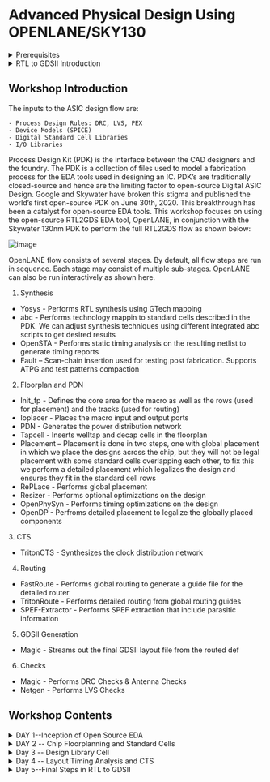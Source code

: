 # Advanced Physical Design Using OPENLANE/SKY130
<details>
  <summary>Prerequisites</summary>
  
 1. Ubuntu OS-based System
  
 2. 25GB+ Disk Space
      
 Please refer to: https://github.com/nickson-jose/openlane_build_script for installation steps
</details>
<details>
<summary>RTL to GDSII Introduction</summary>

From conception to product, the ASIC design flow is an iterative process that is not static for every design. The details of the flow may change depending on ECO’s, IP requirements, DFT insertion, and SDC constraints, however the base concepts still remain. The flow can be broken down into 11 steps:

  1. Architectural Design – A system engineer will provide the VLSI engineer with specifications for the system that are determined through physical constraints. The VLSI engineer will be required to design a circuit that meets these constraints at a microarchitecture modeling level.

  2. RTL Design/Behavioral Modeling – RTL design and behavioral modeling are performed with a hardware description language (HDL). EDA tools will use the HDL to perform mapping of higher-level components to the transistor level needed for physical implementation. HDL modeling is normally performed using either Verilog or VHDL. One of two design methods may be employed while creating the HDL of a microarchitecture:

      a. 	RTL Design – Stands for Register Transfer Level. It provides an abstraction of the digital   circuit using:
      
      <ul>
        <li>i. 	Combinational logic</li>
        <li>ii. 	Registers</li>
        <li>iii. 	Modules (IP’s or Soft Macros)</li>
      </ul>

      b. 	Behavioral Modeling – Allows the microarchitecture modeling to be performed with behavior-based modeling in HDL. This method bridges the gap between C and HDL allowing HDL design to be performed

  3. RTL Verification - Behavioral verification of design

  4. DFT Insertion - Design-for-Test Circuit Insertion

  5. Logic Synthesis – Logic synthesis uses the RTL netlist to perform HDL technology mapping. The synthesis process is normally performed in two major steps:

  <ul>
      <li> GTECH Mapping – Consists of mapping the HDL netlist to generic gates what are used to perform logical optimization based on AIGERs and other topologies created from the generic mapped netlist.</li>
      <li>Technology Mapping – Consists of mapping the post-optimized GTECH netlist to standard cells described in the PDK</li>
  </ul>
        
Standard Cells – Standard cells are fixed height and a multiple of unit size width. This width is an integer multiple of the SITE size or the PR boundary. Each standard cell comes with SPICE, HDL, liberty, layout (detailed and abstract) files used by different tools at different stages in the RTL2GDS flow.

![image](https://github.com/spurthimalode/pes_pd/assets/142222859/b05c294d-8d4f-494f-82de-6920ea38406a)

  6. Post-Synthesis STA Analysis: Performs setup analysis on different path groups.

  7. Floorplanning – Goal is to plan the silicon area and create a robust power distribution network (PDN) to power each of the individual components of the synthesized netlist. In addition, macro placement and blockages must be defined before placement occurs to ensure a legalized GDS file. In power planning we create the ring which is connected to the pads which brings power around the edges of the chip. We also include power straps to bring power to the middle of the chip using higher metal layers which reduces IR drop and electro-migration problem.

![image](https://github.com/spurthimalode/pes_pd/assets/142222859/41a74be6-ecdd-4ce0-9477-374b814943cf)

  8. Placement – Place the standard cells on the floorplane rows, aligned with sites defined in the technology lef file. Placement is done in two steps: Global and Detailed. In Global placement tries to find optimal position for all cells but they may be overlapping and not aligned to rows, detailed placement takes the global placement and legalizes all of the placements trying to adhere to what the global placement wants.
     
![image](https://github.com/spurthimalode/pes_pd/assets/142222859/378b1e43-c38b-4448-bdc3-533d79e0bc6d)

  9. CTS – Clock tree synteshsis is used to create the clock distribution network that is used to deliver the clock to all sequential elements. The main goal is to create a network with minimal skew across the chip. H-trees are a common network topology that is used to achieve this goal.

![image](https://github.com/spurthimalode/pes_pd/assets/142222859/a2195a7b-9752-41b3-8953-9c5a1e9cc33d)

  10.  Routing – Implements the interconnect system between standard cells using the remaining available metal layers after CTS and PDN generation. The routing is performed on routing grids to ensure minimal DRC errors.
    
The Skywater 130nm PDK uses 6 metal layers to perform CTS, PDN generation, and interconnect routing.

![image](https://github.com/spurthimalode/pes_pd/assets/142222859/90bbf2c1-c13e-4af4-b252-c2af2d9e06a1)

Shown below is an example of a base RTL to GDS flow in ASIC design:

![image](https://github.com/spurthimalode/pes_pd/assets/142222859/1de4339c-7d98-41ff-812b-b7531bf73d64)

</details>

<!-- Workshop Introduction -->
## Workshop Introduction

The inputs to the ASIC design flow are:

    - Process Design Rules: DRC, LVS, PEX
    - Device Models (SPICE)
    - Digital Standard Cell Libraries
    - I/O Libraries

Process Design Kit (PDK) is the interface between the CAD designers and the foundry. The PDK is a collection of files used to model a fabrication process for the EDA tools used in designing an IC. PDK’s are traditionally closed-source and hence are the limiting factor to open-source Digital ASIC Design. Google and Skywater have broken this stigma and published the world’s first open-source PDK on June 30th, 2020. This breakthrough has been a catalyst for open-source EDA tools. This workshop focuses on using the open-source RTL2GDS EDA tool, OpenLANE, in conjunction with the Skywater 130nm PDK to perform the full RTL2GDS flow as shown below:

![image](https://github.com/spurthimalode/pes_pd/assets/142222859/b6505bf2-e179-4d8c-b076-a08ca84a3cb7)

OpenLANE flow consists of several stages. By default, all flow steps are run in sequence. Each stage may consist of multiple sub-stages. OpenLANE can also be run interactively as shown here.

  1. Synthesis

  <ul>
      <li>Yosys - Performs RTL synthesis using GTech mapping</li>
      <li>abc - Performs technology mappin to standard cells described in the PDK. We can adjust synthesis techniques using different integrated abc scripts to get desired results</li>
      <li>OpenSTA - Performs static timing analysis on the resulting netlist to generate timing reports</li>
      <li>Fault – Scan-chain insertion used for testing post fabrication. Supports ATPG and test patterns compaction</li>
  </ul>

  2. Floorplan and PDN

  <ul>
      <li>Init_fp - Defines the core area for the macro as well as the rows (used for placement) and the tracks (used for routing)</li>
      <li>Ioplacer - Places the macro input and output ports</li>
      <li>PDN - Generates the power distribution network</li>
      <li>Tapcell - Inserts welltap and decap cells in the floorplan</li>
      <li>Placement – Placement is done in two steps, one with global placement in which we place the designs across the chip, but they will not be legal placement with some standard cells overlapping each other, to fix this we perform a detailed placement which legalizes the design and ensures they fit in the standard cell rows</li>
      <li>RePLace - Performs global placement</li>
      <li>Resizer - Performs optional optimizations on the design</li>
      <li>OpenPhySyn - Performs timing optimizations on the design</li>
      <li>OpenDP - Perfroms detailed placement to legalize the globally placed components</li>
  </ul>
  3. CTS

  <ul>
      <li>TritonCTS - Synthesizes the clock distribution network</li>
  </ul>


4. Routing

  <ul>
      <li>FastRoute - Performs global routing to generate a guide file for the detailed router
      </li>
      <li>TritonRoute - Performs detailed routing from global routing guides</li>
      <li>SPEF-Extractor - Performs SPEF extraction that include parasitic information</li>
  </ul>

5. GDSII Generation

  <ul>
      <li>Magic - Streams out the final GDSII layout file from the routed def</li>
  </ul>

 6. Checks

  <ul>
      <li>Magic - Performs DRC Checks & Antenna Checks</li>
      <li>Netgen - Performs LVS Checks </li>
  </ul>
  
## Workshop Contents
<details>
<summary>DAY 1--Inception of Open Source EDA</summary>
  
## Skywater PDK Files

The Skywater PDK files we are working with are described under $PDK_ROOT. There are three subdirectories needed for the workshop:

![image](https://github.com/spurthimalode/pes_pd/assets/142222859/8fa0d00f-e8d3-403c-9fa7-0aab90889531)

  1. Skywater-pdk – Contains all the foundry provided PDK related files
  2. Open_pdks – Contains scripts that are used to bridge the gap between closed-source and open-source PDK to EDA tool compatibility
  3. Sky130A – The open-source compatible PDK files

## Invoking OpenLane

![image](https://github.com/spurthimalode/pes_pd/assets/142222859/6f1388c3-b14d-4fe3-9e1f-1ae424b9822d)

  - ./flow.tcl is the script which runs the OpenLANE flow
  - OpenLANE can be run interactively or in autonomous mode 
  - To run interactively, use the -interactive option with the ./flow.tcl script 

## Package Importing
Different software dependencies are needed to run OpenLANE. To import these into the OpenLANE tool we need to run:

![image](https://github.com/spurthimalode/pes_pd/assets/142222859/cd491706-c464-467d-bf5c-1bdfc4d9bf1e)


## Design Folder
All designs run within OpenLANE are extracted from the openlane/designs folder:

![image](https://github.com/spurthimalode/pes_pd/assets/142222859/27b928d7-a035-4c42-9334-7379c9fe15d3)


## Design Folder Hierarchy

![image](https://github.com/spurthimalode/pes_pd/assets/142222859/f74dac58-fb93-4c26-a270-be6d664764ef)

Each design hierarchy comes with two distinct components:
  1. Src folder - Contains verilog files and sdc constraint files
  2. Config.tcl files - Design specific configuration switches used by OpenLANE

An example of a configuration file is given:

 ![image](https://github.com/spurthimalode/pes_pd/assets/142222859/cfd77f38-dcae-40a1-b5b1-311d1934e924)


## Prepare Design
Prep is used to make file structure for our design. To set this up do:

![image](https://github.com/spurthimalode/pes_pd/assets/142222859/5687e1a3-fbf0-4979-821d-aee2a12710b5)


After running this look in the openlane/design/picro32a folder and you will see there is a new directory structure created in this folder under the runs folder so to enable OpenLANE flow:

![image](https://github.com/spurthimalode/pes_pd/assets/142222859/af4d2d2f-e789-410c-b9e3-2c75ca1bc395)


## Synthesis

To run synthesis: Use `run_synthesis` command

![image](https://github.com/spurthimalode/pes_pd/assets/142222859/0cc1bc84-0367-42a7-a6a9-9179f89b0b64)

</details>

<details>
<!-- Day 2 Chip Floorplanning and Standard Cells-->
<summary>DAY 2 -- Chip Floorplanning and Standard Cells</summary>

In Floorplanning we typically set the:
  1. 	Die Area
  2. 	Core Area
  3. 	Core Utilization
  4. 	Aspect Ratio
  5. 	Place Macros
  6. 	Power distribution network (Normally done here but done later in OpenLANE)
  7. 	Place input and output pins

### Aspect Ratio and Utilization Factor

Two key descriptions of a floorplan are utilization and aspect ratio. The amount of area of the die core the standard cells are taking up is called utilization. Normally we go for 50-70% utilization to, or utilization factor of 0.5-0.7. Keeping within this range allows for optimization of placement and realizable routing of a system. Aspect ratio can specify the shape of your chip by the height of the core area divided by the width of the core area. An aspect ratio of 1 discribes the chip as a square.

![image](https://github.com/spurthimalode/pes_pd/assets/142222859/829699f8-6843-416c-b692-5985470a7793)

### Preplaced Cells

Preplaced cells, or MACRO’s, are important to enable hierarchical PnR flow. Preplaced cells enable VLSI engineers to granularize a larger design. In floorplanning we define locations and blockages for preplaced cells. Blockages are needed to ensure no standard cells are mapped where the placeplaced cells are located.

### Decoupling Capacitors

Decoupling capacitors are placed local to preplaced cells during Floorplanning. Voltage drops associated with interconnect wires can heavily affect our noise margin or put it into an indeterminate state. Decoupling capacitor is a big capacitor located next to the macros to fix this problem. The capacitor will charge up to the power supply voltage over time and it will work as a charge reservoir when a transition is needed by the circuit instead of the charge coming from the power supply. Therefore it “decouples” the circuit from the main supply. The capacitor acts like the power supply.

### Power Planning

Power planning during the Floorplanning phase is essential to lower noise in digital circuits attributed to voltage droop and ground bounce. Coupling capacitance is formed between interconnect wires and the substrate which needs to be charged or discharged to represent either logic 1 or logic 0. When a transition occurs on a net, charge associated with coupling capacitors may be dumped to ground. If there are not enough ground taps charge will accumulate at the tap and the ground line will act like a large resistor, raising the ground voltage and lowering our noise margin. To bypass this problem a robust PDN with many power strap taps are needed to lower the resistance associated with the PDN.

### Pin Placement

Pin placement is an essential part of floorplanning to minimize buffering and improve power consumption and timing delays. The goal of pin placement is to use the connectivity information of the HDL netlist to determine where along the I/O ring a specific pin should be placed. In many cases, optimal pin placement will be accompanied with less buffering and therefore less power consumption. After pin placement is formed we need to place logical cell blockages along the I/O ring to discriminate between the core area and I/O area.

### Floorplanning with OpenLANE

To run floorplan in OpenLANE: 
```
cd OpenLane
sudo make mount
./flow.tcl -interactive
package require openlane 0.9
prep -design <file_name>
run_synthesis
run_floorplan
```
![image](https://github.com/spurthimalode/pes_pd/assets/142222859/9ccb2e3f-5737-4bc3-b50f-c61c0337b3c5)

config.tcl 
![image](https://github.com/spurthimalode/pes_pd/assets/142222859/d7943468-a392-4a17-9a6a-0f4202efc0c8)

As with all other stages, the floorplanning will be run according to configuration settings in the design specific config.tcl file. The output the the floorplanning phase is a DEF file which describes core area and placement of standard cell SITES:

![image](https://github.com/spurthimalode/pes_pd/assets/142222859/2b65a4eb-4ace-4d1b-8fa1-8b71e97840a0)

![image](https://github.com/spurthimalode/pes_pd/assets/142222859/fac06ff3-bdbe-4f57-80bf-de3083531316)


### Viewing Floorplan in Magic
To view our floorplan in Magic we need to provide three files as input:

  1. Magic technology file (sky130A.tech)
  2. Def file of floorplan
  3. Merged LEF file

```
magic -T /home/vsduser/Desktop/work/tools/openlane_working_dir/pdks/sky130A/libs.tech/magic/sky130A.tech lef read ../../tmp/merged.lef def read picorv32a.floorplan.def &
```
 ![image](https://github.com/spurthimalode/pes_pd/assets/142222859/5624cf46-c267-4474-87bf-1cc1f2f35365)

### Placement

The next step in the Digital ASIC design flow after floorplanning is placement. The synthesized netlist has been mapped to standard cells and floorplanning phase has determined the standard cells rows, enabling placement. OpenLANE does placement in two stages:

  1. Global Placement - Optimized but not legal placement. Optimization works to reduce wirelength by reducing half parameter wirelength
  2. Detailed Placement - Legalizes placement of cells into standard cell rows while adhering to global placement

To do placement in OpenLANE:
```
cd OpenLane
sudo make mount
./flow.tcl -interactive
package require openlane 0.9
prep -design <file_name>
run_synthesis
run_floorplan
run_placement
```

### Viewing Placement in Magic

To view placement in Magic the command mirrors viewing floorplanning:
```
cd ../OpenLane/designs/picorv32a/runs/<most_recent_run>/results/placement/
magic -T ../git_open_pdks/sky130/magic/sky130.tech lef read ../OpenLane/designs/picorv32a/runs/<most_recent_run>/tmp/merged.nom.lef def read picorv32.def &
```

![image](https://github.com/spurthimalode/pes_pd/assets/142222859/72e0c7ed-e596-4ef3-a55f-f5f4cf2537dc)

press 's' and then 'v' to align the design to the center of the screen.

Click on the mouse and press 'z' to zoom into a desired part.

![image](https://github.com/spurthimalode/pes_pd/assets/142222859/c1bad6ce-de18-4dc3-963f-17df36db14b8)

### Standard Cell Design Flow

Cell design is done in 3 parts:

  1. Inputs - PDKs (Process design kits), DRC & LVS rules, SPICE models, library & user-defined specs.
  2. Design Steps - Design steps of cell design involves Circuit Design, Layout Design, Characterization. The software GUNA used for characterization. The characterization can be classified as Timing characterization, Power characterization and Noise characterization.
  3. Outputs - Outputs of the Design are CDL (Circuit Description Language), GDSII, LEF, extracted Spice netlist (.cir), timing, noise, power.libs, function.

### Standard Cell Characterization

Standard Cell Libraries consist of cells with different functionality/drive strengths. These cells need to be characterized by liberty files to be used by synthesis tools to determine optimal circuit arrangement. The open-source software GUNA is used for characterization.

Characterization is a well-defined flow consisting of the following steps:

  1. Link Model File of CMOS containing property definitions
  2. Specify process corner(s) for the cell to be characterized
  3. Specify cell delay and slew thresholds percentages
  4. Specify timing and power tables
  5. Read the parasitic extracted netlist
  6. Apply input or stimulus
  7. Provide necessary simulation commands

 ### General Timing characterization parameters

 #### Timing threshold definitions

![image](https://github.com/spurthimalode/pes_pd/assets/142222859/b237b3ba-2a51-4e65-917b-94f6b463815d)

Propagation Delay The time difference between when the transitional input reaches 50% of its final value and when the output reaches 50% of its final value.
```
Propagation delay=time(out_fall_thr)-time(in_rise_thr)
```
Transition Time The time it takes the signal to move between states is the transition time , where the time is measured between 10% and 90% or 20% to 80% of the signal levels.
```
Rise transition time = time(slew_high_rise_thr) - time (slew_low_rise_thr)
Fall transition time = time(slew_high_fall_thr) - time (slew_low_fall_thr)
```
</details>

<!-- Day 3 Design Library Cell -->
<details>
<summary>Day 3 -- Design Library Cell</summary>

OpenLANE has the benefit of allowing changes to internal switches of the ASIC design flow on the fly. This allows users to experiment with floorplanning and placement without having to reinvoke the tool.

### Spice Simulations

To simulate standard cells spice deck wrappers will need to be created around our model files. 

SPICE deck will comprise of:

  - Model include statements
  - Component connectivity, including substrate taps
  - Output load capacitance
  - Component values
  - Node names
  - Simulation commands
```
*** MODEL DESCRIPTIONS ***
*** NETLIST DESCRIPTION ***
M1 out in vdd vdd pmos W=0.375u L=0.25u
M2 out in 0 0 nmos W=0.375u L=0.25u

cload out 0 10f

Vdd vdd 0 2.5
Vin in 0 2.5
*** SIMULATION Commands ***

.op
.dc Vin 0 2.5 0.05
*** include tsmc_025um_model.mod ***
.LIB "tsmc_025um_models.mod" CMOS_MODELS
.end
```
To plot the output waveform of the spice deck we will use ngspice. The steps to run the simulation on ngpice are as follows:

  1. Source the .cir spice deck file
  2. Run the spice file by: run
  3. Run: setplot → allows you to view any plots possible from the simulations specified in the spice deck
  4. Select the simulation desired by entering the simulation name in the terminal
  5. Run: display to see nodes available for plotting
  6. Run: plot <node> vs <node> to obtain output waveform
```
cd <folder where the .cir file is present>
source CMOS_INVERTER.cir
run
setplot
dc1
display
plot out vs in
```

### Switching Threshold of a CMOS Inverter 

CMOS cells have three modes of operation:

  - Cutoff - No inversion
  - Triode - Inversion but no pinchoff in channel
  - Saturation - Inversion and pinchoff in channel

The voltages at which the switch between the modes of operation happens is dependent on the threshold voltage of the device(s). Threshold voltage is a function of the W/L ratio of a device, therefore varying the W/L ratio will vary the output waveform of CMOS devices. 

To enable efficient description of the varying waveforms a single parameter called switching threshold is used. Switching threshold is defined at the intersection of Vin = Vout. A perfectly symmetrical device will have a switching threshold such that Vin = Vout = VDD/2. 

![image](https://github.com/spurthimalode/pes_pd/assets/142222859/6c0914aa-c33e-4f59-9e47-ce2ff0ee30c7)

### 16 Mask CMOS Process Steps

  - Substrate Selection : Selection of base layer on which other regions will be formed.
  - Create an active region for transistors : SiO2 and Si3N2 deposited. Pockets created using photoresist and lithography.
  - Nwell & Pwell formation : Pwell uses boron and nwell uses phosphorus. Drive in diffusion by placing it in a high temperature furnace.
  - Creating Gate terminal : For desired threshold value NA (doping Concentration) and Cox to be set.
  - Lightly Doped Drain (LDD) formation : LDD done to avoid hot electron effect and short channel effect.
  - Source and Drain formation : Forming the source and drain.
  - Contacts & local interconnect Creation : SiO2 removed using HF etch. Titanium deposited using sputtering.
  - Higher Level metal layer formation : Upper layers of metals deposited.
    
![image](https://github.com/spurthimalode/pes_pd/assets/142222859/19741afd-eb75-48a4-89c7-1eee413b8719)


### Magic Layout View of Inverter Standard Cell

Git clone : https://github.com/nickson-jose/vsdstdcelldesign for cell files.

To invoke Magic:

```
cd Desktop/work/tools/openlane_working_dir/openlane/vsdstdcelldesign
magic -T sky130A.tech sky130_inv.mag
```

![image](https://github.com/spurthimalode/pes_pd/assets/142222859/1ef3d7b4-32e3-402d-b1f8-e85bcf14cf89)


### Magic Key Features:

  1. Color Palette - Defines layers and associated colors
Continuous DRC
  2. Device Inference - Automatic recognition of NMOS and PMOS devices

### Device Inference

Select the specific layer/device by hovering over the object and pressing, s, iteratively, until you traverse the hierarchy to the specified object:

![image](https://github.com/spurthimalode/pes_pd/assets/142222859/68cf1e13-7196-4b9e-9ed6-164ee442e142)


Run the what command in the tkcon window:

![image](https://github.com/spurthimalode/pes_pd/assets/142222859/c839da23-e2a9-4a3c-9481-2c4cb663d337)


### DRC Errors

To check for DRC Errors, select a region (left click for starting point, right click at end point) and see the DRC column at the top that shows how many DRC errors are present.The associated DRC error will be displayed in the tkcon window:

![image](https://github.com/spurthimalode/pes_pd/assets/142222859/69a0166f-5d59-48a3-8365-234d60e81e13)

For more information on DRC errors plase refer to: https://skywater-pdk--136.org.readthedocs.build/en/136/
For more information on how to fix these DRC errors using Magic please refer to: http://opencircuitdesign.com/magic/

### PEX Extraction with Magic

To extract the parasitic spice file for the associated layout one needs to create an extraction file; After generating the extracted file we need to output the .ext file to a spice file:

![image](https://github.com/spurthimalode/pes_pd/assets/142222859/4a279659-2105-4b93-81eb-fcd01b1315e6)

![image](https://github.com/spurthimalode/pes_pd/assets/142222859/4f55e41e-025f-419a-b8ef-0b960faf2e49)


### Spice Wrapper for Simulation

![image](https://github.com/spurthimalode/pes_pd/assets/142222859/b7fbb067-a835-4b9e-b14d-c14c0c96d4d6)

To run the simulation with ngspice, invoke the ngspice tool with the spice file as input:
```
ngspice sky130_inv.spice
plot y vs time a
```
The plot can be viewed by plotting the output vs time while sweeping the input:

![image](https://github.com/spurthimalode/pes_pd/assets/142222859/21af853d-4628-4bdd-864b-1ae5949146ab)

</details>
<!-- Day 4 Layout Timing Analysis and CTS -->

<details>
<summary> Day 4 -- Layout Timing Analysis and CTS</summary>

Place and routing (PnR) is performed using an abstract view of the GDS files generated by Magic. The abstract information will include metal and pin information. The PnR tool will use the abstract view information, formally defined as LEF information, to perform interconnect routing in conjunction to routing guides generated from the PnR flow.

### An Introduction to LEF Files

  - Technology LEF - Contains layer information, via information, and restricted DRC rules
  - Cell LEF - Abstract information of standard cells

![image](https://github.com/spurthimalode/pes_pd/assets/142222859/395d32e7-f6ab-4d4e-a47a-2e4e375354fb)


Tracks are used during the routing stage, routes can go over the tracks, or metal traces can go over the tracks. What the file is saying is that for the li1 layer the x or horizontal track is at an offset of 0.23 and a pitch of 0.46. The offset is the distance from the origin to the routing track in either the x or y direction. It is half the pitch so that means the tracks are centered around the origin. 

### Standard Cell Pin Placement

On-track standard cell pin placement is essential for DRC free PnR flow. Pins must align with the li1 and met1 preferred routing directions. During standard cell creation this concept must be accounted for. To ensure a cell is aligned with routing grids in Magic we can display a grid on top of the gds file.

To display the grid in magic:

![image](https://github.com/spurthimalode/pes_pd/assets/142222859/50c5ef65-8ca3-4ddf-9746-3f567bd5c937)



Viewing the grid we can ensure our pin placement is optimized for PnR flow:

![image](https://github.com/spurthimalode/pes_pd/assets/142222859/bff0731a-8fe1-410a-9154-e2ebc1336c2d)

![image](https://github.com/spurthimalode/pes_pd/assets/142222859/d8d84a4a-ef93-4d9c-9477-2d6ed8eae01f)

### LEF Generation in Magic

Magic allows users to generate cell LEF information directly from the Magic terminal. To generate the cell LEF file from Magic perform:
save the modified layout (with new grid)
```
save sky130_vsdinv.mag
```
![image](https://github.com/spurthimalode/pes_pd/assets/142222859/b87a9738-c8e1-4c10-84c7-2c40814d5c46)

![image](https://github.com/spurthimalode/pes_pd/assets/142222859/839857b8-fffe-4d00-ac1d-4a9379b6d2bb)

 Open the file and extract LEF
 ```
 magic -T sky130A.tch sky130_vsdinv.mag
 %lef write 
 ```
![image](https://github.com/spurthimalode/pes_pd/assets/142222859/d0443fe7-49be-4b4f-8ff5-a11d13d42a39)

Generated cell LEF file:

![image](https://github.com/spurthimalode/pes_pd/assets/142222859/090a6108-74e6-4507-9081-19121a379466)


### Including Custom Cells in OpenLANE

In order to include the new cells in OpenLANE we need to do some initial configuration:
  1. Fully characterize new cell with GUNA for specified corners
  2. Include cell level liberty file in top level liberty file
  3. Reconfigure synthesis switches in the config.tcl file:

![image](https://github.com/spurthimalode/pes_pd/assets/142222859/61fa6d0c-b559-4709-b04b-3f2abddf5303)

 ![image](https://github.com/spurthimalode/pes_pd/assets/142222859/442e0c26-a1ac-499c-8ec4-1c5cb591e913)


Note: This step will also include any extra LEF files generated for the custom standard cell(s)
Overwrite previous run to include new configuration switches:

  4. Overwrite previous run to include new configuration switches:
  
 ![image](https://github.com/spurthimalode/pes_pd/assets/142222859/d46de607-942c-4181-b574-9165458ef4ad)


  5. Add additional statements to include extra cell LEFs:
  
 ![image](https://github.com/spurthimalode/pes_pd/assets/142222859/08bf330e-f16c-49d6-bf22-60c22d8f0732)


  5. Check synthesis logs to ensure cell has been integrated correctly

![image](https://github.com/spurthimalode/pes_pd/assets/142222859/3bb39142-7c57-462b-8278-2d6ff9cfc57e)

![image](https://github.com/spurthimalode/pes_pd/assets/142222859/42e0ef05-5d7c-4e53-845c-1e717abfa522)


### Fixing Slack Violations

VLSI engineers will obtain system specifications in the architecture design phase. These specifications will determine a required frequency of operation. To analyze a circuit's timing performance designers will use static timing analysis tools (STA). When referring to pre clock tree synthesis STA analysis we are mainly concerned with setup timing in regards to a launch clock. STA will report problems such as worst negative slack (WNS) and total negative slack (TNS). These refer to the worst path delay and total path delay in regards to our setup timing restraint. Fixing slack violations can be debugged through performing STA analysis with OpenSTA, which is integrated in the OpenLANE tool. To describe these constraints to tools such as In order to ensure correct operation of these tools two steps must be taken:

  1. Design configuration files (.conf) - Tool configuration files for the specified design
  2. Design Synopsys design constraint (.sdc) files - Industry standard constraints file 

For the design to be complete, the worst negative slack needs to be above or equal to 0. If the slack is outside of this range we can do one of multiple things:

  1. Review our synthesis strategy in OpenLANE
  2. Enable cell buffering
  3. Perform manual cell replacement on our WNS path with the OpenSTA tool
  4. Optimize the fanout value with OpenLANE tool

To invoke OpenSTA with the configuration file:

```
sta pre_sta.conf
```

### Cell Fanout Example:
![image](https://github.com/spurthimalode/pes_pd/assets/142222859/a53adfa8-b4a5-492f-a9de-982566d1bd80)


The delay of this cell is large due to a high load capacitance due to high fanout. To fix this problem we can re-run synthesis within OpenLANE after reconfiguring the maximum fanout load value.

### Cell Replacement Example:

![image](https://github.com/spurthimalode/pes_pd/assets/142222859/2331e07d-7a83-476f-a65c-dbf13426d5b4)


To determine what loads our net is driving in OpenSTA we can report net connecitons:

![image](https://github.com/spurthimalode/pes_pd/assets/142222859/813ec1d9-d1c8-4e7c-9c42-3b93026b26fa)


To increase the drive strength of our buffer:

```
OpenSTA> replace_cell_29101_sky130_fd_sc_hd_clkbut_2
```

After performing this optimization we can use the write_verilog command of OpenSTA to output the improved netlist for use in the OpenLANE flow:


### Clock Tree Synthesis

After running floorplan and standard cell placement in OpenLANE we are ready to insert our clock tree for sequential elements in our design. Two of the main concerns with generation of the clock tree are:
  
  1. Clock skew - Difference in arrival times of the clock for sequential elements across the design
  2. Delta delay - Skew introduced through capacitive coupling of the clock tree nets

To run clock tree synthesis (CTS) in OpenLANE:

![image](https://github.com/spurthimalode/pes_pd/assets/142222859/b9394eda-ad05-419e-b770-71bf630e095e)


Note: To ensure timing constraints CTS will add buffers throughout the clock tree which will modify our netlist

### Viewing Post-CTS Netlist

OpenLANE will generate a new .def file containing information of our design after CTS is performed. To view this netlist we need to invoke the .def file with the Magic tool:

![](/images/48.png)

### Post-CTS STA Analysis

OpenLANE has the OpenROAD application integrated into its flow. The OpenROAD application has OpenSTA integrated into its flow. Therefore, we can perform STA analysis from within OpenLANE by invoking OpenROAD.

To invoke OpenROAD from OpenLANE:

![image](https://github.com/spurthimalode/pes_pd/assets/142222859/e9000278-e86b-4ea5-8363-3a942b0e5b4f)

In OpenROAD the timing analysis is done by creating a .db database file. This database file is created from the post-cts LEF and DEF files. To generate the .db files within OpenROAD:

![image](https://github.com/spurthimalode/pes_pd/assets/142222859/6a0dcf2a-8865-4a17-9a50-04c22039b859)

![image](https://github.com/spurthimalode/pes_pd/assets/142222859/ce86ad83-ccbe-416d-8f19-5b2a48f69e92)

![image](https://github.com/spurthimalode/pes_pd/assets/142222859/aa79c5df-0a87-4d8e-ace9-c7f011184024)

![image](https://github.com/spurthimalode/pes_pd/assets/142222859/260e163d-8d5e-48b2-8a18-34cdac6ab156)

![image](https://github.com/spurthimalode/pes_pd/assets/142222859/019c9c14-2e02-49f8-b3ff-64aded1f2b7f)


</details>
<!-- Day 5 Final Steps in RTL to GDSII -->
<details>
<summary> Day 5--Final Steps in RTL to GDSII</summary>

After generating our clock tree network and verifying post routing STA checks we are ready to generate the power distribution network in OpenLANE:

![image](https://github.com/spurthimalode/pes_pd/assets/142222859/3b7c0d48-3e19-42bf-a671-eaae24df76e8)


### Power Distribution Network Generation

To generate the PDN in OpenLANE:

![image](https://github.com/spurthimalode/pes_pd/assets/142222859/b213115d-e17b-434d-8d56-d0c164f0f217)


The PDN feature within OpenLANE will create:
  1. Power ring global to the entire core
  2. Power halo local to any preplaced cells
  3. Power straps to bring power into the center of the chip
  4. Power rails for the standard cells
  
 ![image](https://github.com/spurthimalode/pes_pd/assets/142222859/792a2b75-19b0-4fa2-b8b8-3a548d62022e)


Note: The pitch of the metal 1 power rails defines the height of the standard cells

### Global and Detailed Routing

OpenLANE uses TritonRoute as the routing engine for physical implementations of designs. Routing consists of two stages:

  1. Global Routing - Routing guides are generated for interconnects on our netlist defining what layers, and where on the chip each of the nets will be reputed
  2. Detailed Routing - Metal traces are iteratively laid across the routing guides to physically implement the routing guides

### To run routing in OpenLANE:

```
run-routing
```

If DRC errors persist after routing the user has two options:
  1. Re-run routing with higher QoR settings
  2. Manually fix DRC errors specific in tritonRoute.drc file

### SPEF Extraction

After routing has been completed interconnect parasitics can be extracted to perform sign-off post-route STA analysis. The parasitics are extracted into a SPEF file. The SPEF extractor is not included within OpenLANE as of now. 
```
cd ~/Desktop/work/tools/SPEFEXTRACTOR
python3 main.py <path to merged.lef in tmp> <path to def in routing>
```
The SPEF File will be generated in the location where def file is present
</details>
